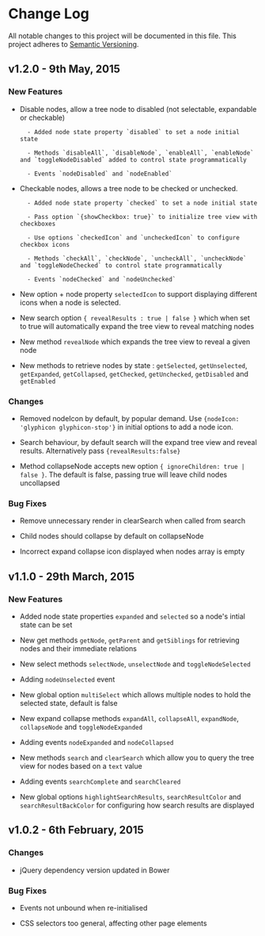 # Change Log

All notable changes to this project will be documented in this file. This project adheres to [Semantic Versioning](http://semver.org/).

## v1.2.0 - 9th May, 2015

### New Features

* Disable nodes, allow a tree node to disabled (not selectable, expandable or checkable)

      	- Added node state property `disabled` to set a node initial state

      	- Methods `disableAll`, `disableNode`, `enableAll`, `enableNode` and `toggleNodeDisabled` added to control state programmatically

      	- Events `nodeDisabled` and `nodeEnabled`

* Checkable nodes, allows a tree node to be checked or unchecked.

      	- Added node state property `checked` to set a node initial state

      	- Pass option `{showCheckbox: true}` to initialize tree view with checkboxes

      	- Use options `checkedIcon` and `uncheckedIcon` to configure checkbox icons

      	- Methods `checkAll`, `checkNode`, `uncheckAll`, `uncheckNode` and `toggleNodeChecked` to control state programmatically

      	- Events `nodeChecked` and `nodeUnchecked`

* New option + node property `selectedIcon` to support displaying different icons when a node is selected.

* New search option `{ revealResults : true | false }` which when set to true will automatically expand the tree view to reveal matching nodes

* New method `revealNode` which expands the tree view to reveal a given node

* New methods to retrieve nodes by state : `getSelected`, `getUnselected`, `getExpanded`, `getCollapsed`, `getChecked`, `getUnchecked`, `getDisabled` and `getEnabled`

### Changes

* Removed nodeIcon by default, by popular demand. Use `{nodeIcon: 'glyphicon glyphicon-stop'}` in initial options to add a node icon.

* Search behaviour, by default search will the expand tree view and reveal results. Alternatively pass `{revealResults:false}`

* Method collapseNode accepts new option `{ ignoreChildren: true | false }`. The default is false, passing true will leave child nodes uncollapsed

### Bug Fixes

* Remove unnecessary render in clearSearch when called from search

* Child nodes should collapse by default on collapseNode

* Incorrect expand collapse icon displayed when nodes array is empty

## v1.1.0 - 29th March, 2015

### New Features

* Added node state properties `expanded` and `selected` so a node's intial state can be set

* New get methods `getNode`, `getParent` and `getSiblings` for retrieving nodes and their immediate relations

* New select methods `selectNode`, `unselectNode` and `toggleNodeSelected`

* Adding `nodeUnselected` event

* New global option `multiSelect` which allows multiple nodes to hold the selected state, default is false

* New expand collapse methods `expandAll`, `collapseAll`, `expandNode`, `collapseNode` and `toggleNodeExpanded`

* Adding events `nodeExpanded` and `nodeCollapsed`

* New methods `search` and `clearSearch` which allow you to query the tree view for nodes based on a `text` value

* Adding events `searchComplete` and `searchCleared`

* New global options `highlightSearchResults`, `searchResultColor` and `searchResultBackColor` for configuring how search results are displayed

## v1.0.2 - 6th February, 2015

### Changes

* jQuery dependency version updated in Bower

### Bug Fixes

* Events not unbound when re-initialised

* CSS selectors too general, affecting other page elements
